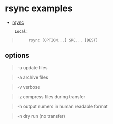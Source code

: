 # rsync examples

* [rsync](https://man7.org/linux/man-pages/man1/rsync.1.html)

       Local:
 >          rsync [OPTION...] SRC... [DEST]

## options

> -u  update files

> -a  archive files

> -v  verbose

> -z  compress files during transfer
 
> -h  output numers in human readable format
 
> -n  dry run (no transfer)
